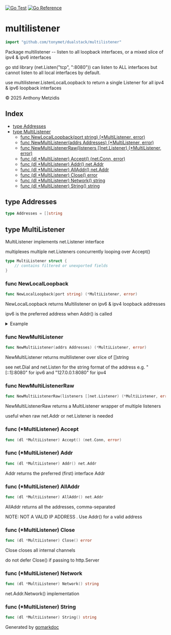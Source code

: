 <!-- Code generated by gomarkdoc. DO NOT EDIT -->

[![Go Test](https://github.com/tonymet/dualstack/actions/workflows/go.yml/badge.svg)](https://github.com/tonymet/dualstack/actions/workflows/go.yml)
[![Go Reference](https://pkg.go.dev/badge/github.com/tonymet/dualstack.svg)](https://pkg.go.dev/github.com/tonymet/dualstack)

# multilistener

```go
import "github.com/tonymet/dualstack/multilistener"
```

Package multilistener \-\- listen to all loopback interfaces, or a mixed slice of ipv4 & ipv6 interfaces

go std library \(net.Listen\("tcp", ":8080"\)\) can listen to ALL interfaces but cannot listen to all local interfaces by default.

use multilistener.ListenLocalLoopback to return a single Listener for all ipv4 & ipv6 loopback interfaces

©️ 2025 Anthony Metzidis

## Index

- [type Addresses](<#Addresses>)
- [type MultiListener](<#MultiListener>)
  - [func NewLocalLoopback\(port string\) \(\*MultiListener, error\)](<#NewLocalLoopback>)
  - [func NewMultiListener\(addrs Addresses\) \(\*MultiListener, error\)](<#NewMultiListener>)
  - [func NewMultiListenerRaw\(listeners \[\]net.Listener\) \(\*MultiListener, error\)](<#NewMultiListenerRaw>)
  - [func \(dl \*MultiListener\) Accept\(\) \(net.Conn, error\)](<#MultiListener.Accept>)
  - [func \(dl \*MultiListener\) Addr\(\) net.Addr](<#MultiListener.Addr>)
  - [func \(dl \*MultiListener\) AllAddr\(\) net.Addr](<#MultiListener.AllAddr>)
  - [func \(dl \*MultiListener\) Close\(\) error](<#MultiListener.Close>)
  - [func \(dl \*MultiListener\) Network\(\) string](<#MultiListener.Network>)
  - [func \(dl \*MultiListener\) String\(\) string](<#MultiListener.String>)


<a name="Addresses"></a>
## type Addresses



```go
type Addresses = []string
```

<a name="MultiListener"></a>
## type MultiListener

MultiListener implements net.Listener interface

multiplexes multiple net.Listeners concurrently looping over Accept\(\)

```go
type MultiListener struct {
    // contains filtered or unexported fields
}
```

<a name="NewLocalLoopback"></a>
### func NewLocalLoopback

```go
func NewLocalLoopback(port string) (*MultiListener, error)
```

NewLocalLoopback returns Multilistener on ipv6 & ipv4 loopback addresses

ipv6 is the preferred address when Addr\(\) is called

<details><summary>Example</summary>
<p>

NewLocalLoopback when you want to listen to ipv6 & ipv4 loopback with one listener

```go
dual, err := NewLocalLoopback("8080")
if err != nil {
	panic(err)
}
fmt.Printf("Serving HTTP %+v\n", dual.AllAddr())
fmt.Printf("Preferred Addr: %+v\n", dual.Addr())
go http.Serve(dual, nil)
// Output:
// Serving HTTP [::1]:8080,127.0.0.1:8080
// Preferred Addr: [::1]:8080
```

#### Output

```
Serving HTTP [::1]:8080,127.0.0.1:8080
Preferred Addr: [::1]:8080
```

</p>
</details>

<a name="NewMultiListener"></a>
### func NewMultiListener

```go
func NewMultiListener(addrs Addresses) (*MultiListener, error)
```

NewMultiListener returns multilistener over slice of \[\]string

see net.Dial and net.Listen for the string format of the address e.g. "\[::1\]:8080" for ipv6 and "127.0.0.1:8080" for ipv4

<a name="NewMultiListenerRaw"></a>
### func NewMultiListenerRaw

```go
func NewMultiListenerRaw(listeners []net.Listener) (*MultiListener, error)
```

NewMultiListenerRaw returns a MultiListener wrapper of multiple listeners

useful when raw net.Addr or net.Listener is needed

<a name="MultiListener.Accept"></a>
### func \(\*MultiListener\) Accept

```go
func (dl *MultiListener) Accept() (net.Conn, error)
```



<a name="MultiListener.Addr"></a>
### func \(\*MultiListener\) Addr

```go
func (dl *MultiListener) Addr() net.Addr
```

Addr returns the preferred \(first\) interface Addr

<a name="MultiListener.AllAddr"></a>
### func \(\*MultiListener\) AllAddr

```go
func (dl *MultiListener) AllAddr() net.Addr
```

AllAddr returns all the addresses, comma\-separated

NOTE: NOT A VALID IP ADDRESS . Use Addr\(\) for a valid address

<a name="MultiListener.Close"></a>
### func \(\*MultiListener\) Close

```go
func (dl *MultiListener) Close() error
```

Close closes all internal channels

do not defer Close\(\) if passing to http.Server

<a name="MultiListener.Network"></a>
### func \(\*MultiListener\) Network

```go
func (dl *MultiListener) Network() string
```

net.Addr.Network\(\) implementation

<a name="MultiListener.String"></a>
### func \(\*MultiListener\) String

```go
func (dl *MultiListener) String() string
```



Generated by [gomarkdoc](<https://github.com/princjef/gomarkdoc>)
